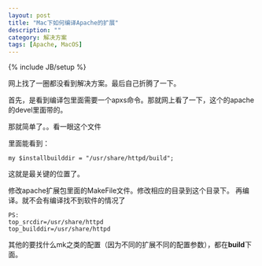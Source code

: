 ```yaml
---
layout: post
title: "Mac下如何编译Apache的扩展"
description: ""
category: 解决方案
tags: [Apache, MacOS]
---
```

{% include JB/setup %}

网上找了一圈都没看到解决方案。最后自己折腾了一下。

首先，是看到编译包里面需要一个apxs命令。那就网上看了一下，这个的apache的devel里面带的。

那就简单了。。看一眼这个文件

里面能看到：

    my $installbuilddir = "/usr/share/httpd/build";

这就是最关键的位置了。

修改apache扩展包里面的MakeFile文件。修改相应的目录到这个目录下。
再编译。就不会有编译找不到软件的情况了

    PS:
    top_srcdir=/usr/share/httpd
    top_builddir=/usr/share/httpd

其他的要找什么mk之类的配置（因为不同的扩展不同的配置参数），都在**build**下面。
